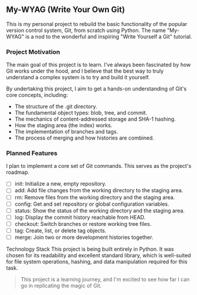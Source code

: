 ## My-WYAG (Write Your Own Git)

This is my personal project to rebuild the basic functionality of the popular version control system, Git, from scratch
using Python. The name "My-WYAG" is a nod to the wonderful and inspiring "Write Yourself a Git" tutorial.

### Project Motivation

The main goal of this project is to learn. I've always been fascinated by how Git works under the hood, and I believe
that the best way to truly understand a complex system is to try and build it yourself.

By undertaking this project, I aim to get a hands-on understanding of Git's core concepts, including:

- The structure of the .git directory.
- The fundamental object types: blob, tree, and commit.
- The mechanics of content-addressed storage and SHA-1 hashing.
- How the staging area (the index) works.
- The implementation of branches and tags.
- The process of merging and how histories are combined.

### Planned Features

I plan to implement a core set of Git commands. This serves as the project's roadmap.

- [ ] init: Initialize a new, empty repository.
- [ ] add: Add file changes from the working directory to the staging area.
- [ ] rm: Remove files from the working directory and the staging area.
- [ ] config: Get and set repository or global configuration variables.
- [ ] status: Show the status of the working directory and the staging area.
- [ ] log: Display the commit history reachable from HEAD.
- [ ] checkout: Switch branches or restore working tree files.
- [ ] tag: Create, list, or delete tag objects.
- [ ] merge: Join two or more development histories together.

Technology Stack
This project is being built entirely in Python. It was chosen for its readability and excellent standard library, which
is well-suited for file system operations, hashing, and data manipulation required for this task.

> This project is a learning journey, and I'm excited to see how far I can go in replicating the magic of Git.
